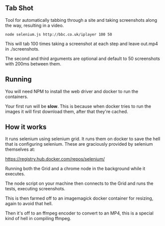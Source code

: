 Tab Shot
--------

Tool for automatically tabbing through a site and taking screenshots along
the way, resulting in a video.

`node selenium.js http://bbc.co.uk/iplayer 100 50`

This will tab 100 times taking a screenshot at each step and leave
out.mp4 in ./screenshots.

The second and third arguments are optional and default to 50 screenshots
with 200ms between them.

Running
-------

You will need NPM to install the web driver and docker to run the containers.

Your first run will be **slow**. This is because when docker tries to run the
images it will first download them, after that they're cached.

How it works
------------

It runs selenium using selenium grid. It runs them on docker to save the hell
that is configuring selenium. These are graciously provided by selenium themselves at:

https://registry.hub.docker.com/repos/selenium/

Running both the Grid and a chrome node in the background while it executes.

The node script on your machine then connects to the Grid and runs the tests, executing screenshots.

This is then farmed off to an imagemagick docker container for resizing, again to avoid that hell.

Then it's off to an ffmpeg encoder to convert to an MP4, this is a special kind of hell in compiling ffmpeg.
